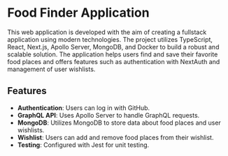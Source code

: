 # Food Finder Application

This web application is developed with the aim of creating a fullstack application using modern technologies. The project utilizes TypeScript, React, Next.js, Apollo Server, MongoDB, and Docker to build a robust and scalable solution. The application helps users find and save their favorite food places and offers features such as authentication with NextAuth and management of user wishlists.

## Features

- **Authentication**: Users can log in with GitHub.
- **GraphQL API**: Uses Apollo Server to handle GraphQL requests.
- **MongoDB**: Utilizes MongoDB to store data about food places and user wishlists.
- **Wishlist**: Users can add and remove food places from their wishlist.
- **Testing**: Configured with Jest for unit testing.
